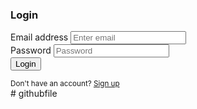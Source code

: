 <!DOCTYPE html>
<html lang="en">
<head>
  <meta charset="UTF-8">
  <meta name="viewport" content="width=device-width, initial-scale=1">
  <title>Login Form</title>
  <!-- Bootstrap CSS CDN -->
  <link href="https://cdn.jsdelivr.net/npm/bootstrap@5.3.2/dist/css/bootstrap.min.css" rel="stylesheet">
</head>
<body class="bg-light">

  <div class="container d-flex justify-content-center align-items-center vh-100">
    <div class="card shadow-sm p-4" style="width: 100%; max-width: 400px;">
      <h3 class="text-center mb-4">Login</h3>
      <form>
        <div class="mb-3">
          <label for="email" class="form-label">Email address</label>
          <input type="email" class="form-control" id="email" placeholder="Enter email">
        </div>
        <div class="mb-3">
          <label for="password" class="form-label">Password</label>
          <input type="password" class="form-control" id="password" placeholder="Password">
        </div>
        <div class="d-grid">
          <button type="submit" class="btn btn-primary">Login</button>
        </div>
      </form>
      <div class="text-center mt-3">
        <small>Don't have an account? <a href="#">Sign up</a></small>
      </div>
    </div>
  </div>

  <!-- Bootstrap JS CDN (Optional for some features like modals) -->
  <script src="https://cdn.jsdelivr.net/npm/bootstrap@5.3.2/dist/js/bootstrap.bundle.min.js"></script>
</body>
</html>
# githubfile

